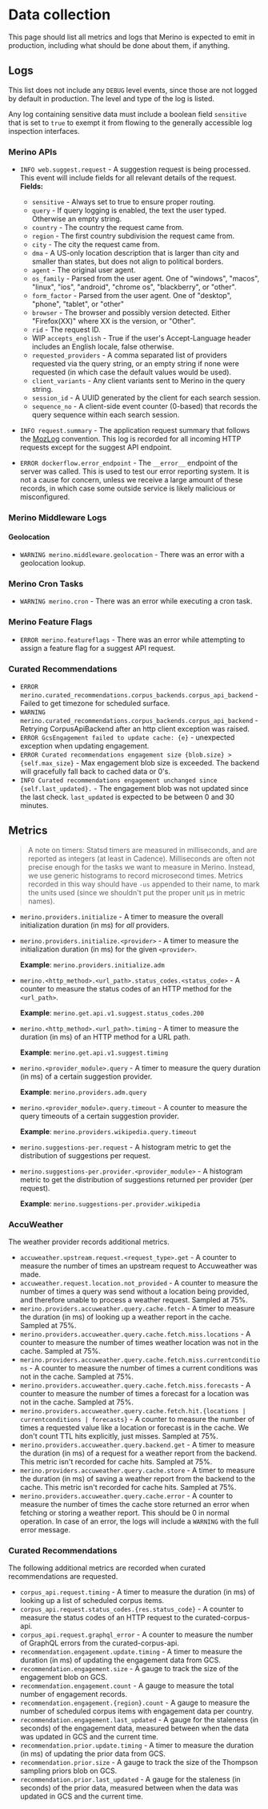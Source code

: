 # Data collection

This page should list all metrics and logs that Merino is expected to emit in
production, including what should be done about them, if anything.

## Logs

This list does not include any `DEBUG` level events, since those are not logged
by default in production. The level and type of the log is listed.

Any log containing sensitive data must include a boolean field `sensitive`
that is set to `true` to exempt it from flowing to the generally accessible
log inspection interfaces.

### Merino APIs

- `INFO web.suggest.request` - A suggestion request is being processed. This
  event will include fields for all relevant details of the request. **Fields:**

  - `sensitive` - Always set to true to ensure proper routing.
  - `query` - If query logging is enabled, the text the user typed. Otherwise an
    empty string.
  - `country` - The country the request came from.
  - `region` - The first country subdivision the request came from.
  - `city` - The city the request came from.
  - `dma` - A US-only location description that is larger than city and smaller
    than states, but does not align to political borders.
  - `agent` - The original user agent.
  - `os_family` - Parsed from the user agent. One of "windows", "macos",
    "linux", "ios", "android", "chrome os", "blackberry", or "other".
  - `form_factor` - Parsed from the user agent. One of "desktop", "phone",
    "tablet", or "other"
  - `browser` - The browser and possibly version detected. Either "Firefox(XX)"
    where XX is the version, or "Other".
  - `rid` - The request ID.
  - WIP `accepts_english` - True if the user's Accept-Language header includes an
    English locale, false otherwise.
  - `requested_providers` - A comma separated list of providers requested via
    the query string, or an empty string if none were requested (in which case
    the default values would be used).
  - `client_variants` - Any client variants sent to Merino in the query string.
  - `session_id` - A UUID generated by the client for each search session.
  - `sequence_no` -  A client-side event counter (0-based) that records the query
    sequence within each search session.

- `INFO request.summary` - The application request summary that follows the [MozLog][]
  convention. This log is recorded for all incoming HTTP requests except for the
  suggest API endpoint.

[Mozlog]: https://wiki.mozilla.org/Firefox/Services/Logging

- `ERROR dockerflow.error_endpoint` - The `__error__` endpoint of the server was
  called. This is used to test our error reporting system. It is not a cause for
  concern, unless we receive a large amount of these records, in which case some
  outside service is likely malicious or misconfigured.

### Merino Middleware Logs

#### Geolocation

- `WARNING merino.middleware.geolocation` - There was an error with a geolocation lookup.

### Merino Cron Tasks

- `WARNING merino.cron` - There was an error while executing a cron task.

### Merino Feature Flags

- `ERROR merino.featureflags` - There was an error while attempting to assign a
  feature flag for a suggest API request.

### Curated Recommendations

- `ERROR merino.curated_recommendations.corpus_backends.corpus_api_backend` -
 Failed to get timezone for scheduled surface.
- `WARNING merino.curated_recommendations.corpus_backends.corpus_api_backend` -
 Retrying CorpusApiBackend after an http client exception was raised.
- `ERROR GcsEngagement failed to update cache: {e}` - unexpected exception when updating engagement.
- `ERROR Curated recommendations engagement size {blob.size} > {self.max_size}` -
 Max engagement blob size is exceeded. The backend will gracefully fall back to cached data or 0's.
- `INFO Curated recommendations engagement unchanged since {self.last_updated}.` -
 The engagement blob was not updated since the last check. `last_updated` is expected to be
 between 0 and 30 minutes.

## Metrics

> A note on timers: Statsd timers are measured in milliseconds, and are reported
> as integers (at least in Cadence). Milliseconds are often not precise enough
> for the tasks we want to measure in Merino. Instead, we use generic histograms
> to record microsecond times. Metrics recorded in this way should have `-us`
> appended to their name, to mark the units used (since we shouldn't put the
> proper unit μs in metric names).

- `merino.providers.initialize` - A timer to measure the overall initialization
  duration (in ms) for _all_ providers.

- `merino.providers.initialize.<provider>` - A timer to measure the initialization
  duration (in ms) for the given `<provider>`.

  **Example**:
  `merino.providers.initialize.adm`

- `merino.<http_method>.<url_path>.status_codes.<status_code>` - A counter to measure
  the status codes of an HTTP method for the `<url_path>`.

  **Example**:
  `merino.get.api.v1.suggest.status_codes.200`

- `merino.<http_method>.<url_path>.timing` - A timer to measure the duration (in ms)
  of an HTTP method for a URL path.

  **Example**:
  `merino.get.api.v1.suggest.timing`

- `merino.<provider_module>.query` - A timer to measure the query duration (in ms) of
  a certain suggestion provider.

  **Example**:
  `merino.providers.adm.query`

- `merino.<provider_module>.query.timeout` - A counter to measure the query timeouts of
  a certain suggestion provider.

  **Example**:
  `merino.providers.wikipedia.query.timeout`

- `merino.suggestions-per.request` - A histogram metric to get the distribution of
  suggestions per request.

- `merino.suggestions-per.provider.<provider_module>` - A histogram metric to get the distribution of
  suggestions returned per provider (per request).

  **Example**:
  `merino.suggestions-per.provider.wikipedia`

### AccuWeather

The weather provider records additional metrics.

- `accuweather.upstream.request.<request_type>.get` - A counter to measure the number of times an upstream request to Accuweather was made.
- `accuweather.request.location.not_provided` - A counter to measure the number of times a query was send without a location being provided, and therefore unable to process a weather request. Sampled at 75%.
- `merino.providers.accuweather.query.cache.fetch` - A timer to measure the duration (in ms) of
  looking up a weather report in the cache. Sampled at 75%.
- `merino.providers.accuweather.query.cache.fetch.miss.locations` - A counter to measure the number of times weather location was not in the cache. Sampled at 75%.
- `merino.providers.accuweather.query.cache.fetch.miss.currentconditions` - A counter to measure the number of times a current conditions was not in the cache. Sampled at 75%.
- `merino.providers.accuweather.query.cache.fetch.miss.forecasts` - A counter to measure the number of times a forecast for a location was not in the cache. Sampled at 75%.
- `merino.providers.accuweather.query.cache.fetch.hit.{locations | currentconditions | forecasts}` - A counter to measure the number of times a
  requested value like a location or forecast is in the cache. We don't count TTL hits explicitly, just misses. Sampled at 75%.
- `merino.providers.accuweather.query.backend.get` - A timer to measure the duration (in ms) of a
  request for a weather report from the backend. This metric isn't recorded for cache hits. Sampled at 75%.
- `merino.providers.accuweather.query.cache.store` - A timer to measure the duration (in ms) of
  saving a weather report from the backend to the cache. This metric isn't recorded for cache hits. Sampled at 75%.
- `merino.providers.accuweather.query.cache.error` - A counter to measure the number of times the
  cache store returned an error when fetching or storing a weather report. This should be 0 in
  normal operation. In case of an error, the logs will include a `WARNING` with the full error
  message.

### Curated Recommendations

The following additional metrics are recorded when curated recommendations are requested.

- `corpus_api.request.timing` -
 A timer to measure the duration (in ms) of looking up a list of scheduled corpus items.
- `corpus_api.request.status_codes.{res.status_code}` -
 A counter to measure the status codes of an HTTP request to the curated-corpus-api.
- `corpus_api.request.graphql_error` -
 A counter to measure the number of GraphQL errors from the curated-corpus-api.
- `recommendation.engagement.update.timing` -
 A timer to measure the duration (in ms) of updating the engagement data from GCS.
- `recommendation.engagement.size` - A gauge to track the size of the engagement blob on GCS.
- `recommendation.engagement.count` - A gauge to measure the total number of engagement records.
- `recommendation.engagement.{region}.count` - A gauge to measure the number of scheduled corpus 
 items with engagement data per country.
- `recommendation.engagement.last_updated` -
 A gauge for the staleness (in seconds) of the engagement data, measured between when the data was
 updated in GCS and the current time.
- `recommendation.prior.update.timing` -
 A timer to measure the duration (in ms) of updating the prior data from GCS.
- `recommendation.prior.size` - A gauge to track the size of the Thompson sampling priors blob on GCS.
- `recommendation.prior.last_updated` -
 A gauge for the staleness (in seconds) of the prior data, measured between when the data was
 updated in GCS and the current time.
